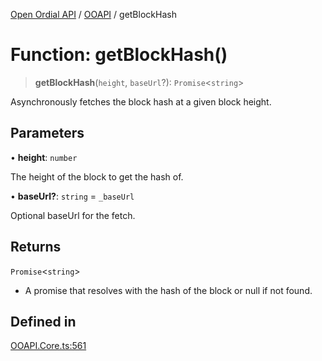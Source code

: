 [Open Ordial API](../../README.md) / [OOAPI](../README.md) / getBlockHash

# Function: getBlockHash()

> **getBlockHash**(`height`, `baseUrl`?): `Promise`\<`string`\>

Asynchronously fetches the block hash at a given block height.

## Parameters

• **height**: `number`

The height of the block to get the hash of.

• **baseUrl?**: `string` = `_baseUrl`

Optional baseUrl for the fetch.

## Returns

`Promise`\<`string`\>

- A promise that resolves with the hash of the block or null if not found.

## Defined in

[OOAPI.Core.ts:561](https://github.com/sagaverse-io/SagaverseOrdinalAPI/blob/90d228bc8061a836e19a66b3b1e83f3192c2e482/src/OOAPI.Core.ts#L561)
